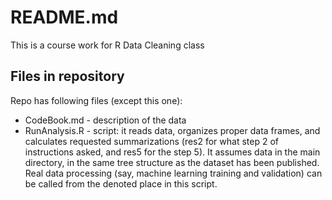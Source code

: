# README.md 
This is a course work for R Data Cleaning  class
## Files in repository
Repo has following files (except this one):
* CodeBook.md - description of the data
* RunAnalysis.R - script:  it reads data, organizes proper data frames, and calculates requested summarizations (res2 for what step 2 of instructions asked, and res5 for the step 5).
It assumes data in the main directory, in  the same tree structure as the dataset has been published.
Real data processing (say, machine learning training and validation) can be called from the denoted place in this script.
 

